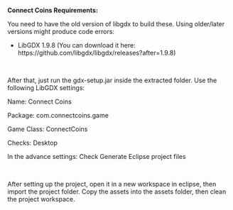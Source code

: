 <p><strong>Connect Coins Requirements:</strong></p>
<p>You need to have the old version of libgdx to build these. Using older/later versions might produce code errors:</p>
<ul>
<li>LibGDX 1.9.8 (You can download it here: https://github.com/libgdx/libgdx/releases?after=1.9.8)</li>
</ul>
<p>&nbsp;</p>
<p>After that, just run the gdx-setup.jar inside the extracted folder. Use the following LibGDX settings:</p>
<p>Name: Connect Coins</p>
<p>Package: com.connectcoins.game</p>
<p>Game Class: ConnectCoins</p>
<p>Checks: Desktop</p>
<p>In the advance settings: Check Generate Eclipse project files</p>
<p>&nbsp;</p>
<p>After setting up the project, open it in a new workspace in eclipse, then import the project folder. Copy the assets into the assets folder, then clean the project workspace.</p>
